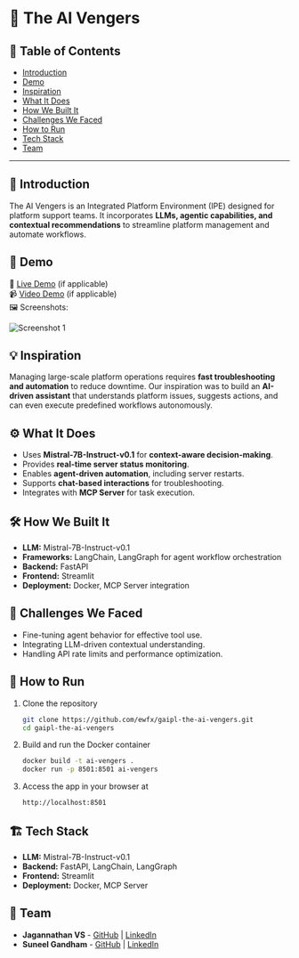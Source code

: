 # 🚀 The AI Vengers

## 📌 Table of Contents
- [Introduction](#introduction)
- [Demo](#demo)
- [Inspiration](#inspiration)
- [What It Does](#what-it-does)
- [How We Built It](#how-we-built-it)
- [Challenges We Faced](#challenges-we-faced)
- [How to Run](#how-to-run)
- [Tech Stack](#tech-stack)
- [Team](#team)

---

## 🎯 Introduction
The AI Vengers is an Integrated Platform Environment (IPE) designed for platform support teams. It incorporates **LLMs, agentic capabilities, and contextual recommendations** to streamline platform management and automate workflows.

## 🎥 Demo
🔗 [Live Demo](#) (if applicable)  
📹 [Video Demo](#) (if applicable)  
🖼️ Screenshots:

![Screenshot 1](link-to-image)

## 💡 Inspiration
Managing large-scale platform operations requires **fast troubleshooting and automation** to reduce downtime. Our inspiration was to build an **AI-driven assistant** that understands platform issues, suggests actions, and can even execute predefined workflows autonomously.

## ⚙️ What It Does
- Uses **Mistral-7B-Instruct-v0.1** for **context-aware decision-making**.
- Provides **real-time server status monitoring**.
- Enables **agent-driven automation**, including server restarts.
- Supports **chat-based interactions** for troubleshooting.
- Integrates with **MCP Server** for task execution.

## 🛠️ How We Built It
- **LLM:** Mistral-7B-Instruct-v0.1
- **Frameworks:** LangChain, LangGraph for agent workflow orchestration
- **Backend:** FastAPI
- **Frontend:** Streamlit
- **Deployment:** Docker, MCP Server integration

## 🚧 Challenges We Faced
- Fine-tuning agent behavior for effective tool use.
- Integrating LLM-driven contextual understanding.
- Handling API rate limits and performance optimization.

## 🏃 How to Run
1. Clone the repository  
   ```sh
   git clone https://github.com/ewfx/gaipl-the-ai-vengers.git
   cd gaipl-the-ai-vengers
   ```
2. Build and run the Docker container  
   ```sh
   docker build -t ai-vengers .
   docker run -p 8501:8501 ai-vengers
   ```
3. Access the app in your browser at  
   ```
   http://localhost:8501
   ```

## 🏗️ Tech Stack
- **LLM:** Mistral-7B-Instruct-v0.1
- **Backend:** FastAPI, LangChain, LangGraph
- **Frontend:** Streamlit
- **Deployment:** Docker, MCP Server

## 👥 Team
- **Jagannathan VS** - [GitHub](#) | [LinkedIn](#)
- **Suneel Gandham** - [GitHub](#) | [LinkedIn](#)
